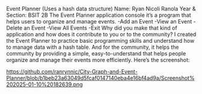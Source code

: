 Event Planner
(Uses a hash data structure)
Name: Ryan Nicoli Ranola                                                           Year & Section: BSIT 2B
The Event Planner application console it’s a program that helps users to organize and manage events.
-Add an Event
-View an Event
-Delete an Event
-View All Events
-Exit
Why did you make that kind of application and how does it contribute to you or to the community?
I created the Event Planner to practice basic programming skills and understand how to manage data with a hash table. And for the community, it helps the community by providing a simple, easy-to-understand that helps people organize and manage their events more efficiently.
Here’s the screenshot:

https://github.com/ranrynnic/City-Graph-and-Event-Planner/blob/b1beb23a63049d5fcaf0147140eba4e16bf4ad9a/Screenshot%202025-01-10%20182639.png
